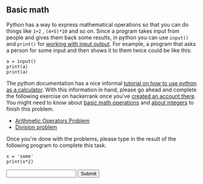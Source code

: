 ## Basic math

Python has a way to express mathematical operations so that you can do things
like `1+2` , `(4+5)*10` and so on. Since a program takes input from people and
gives them back some results, in python you can use `input()` and `print()` for
[working with input
output](https://www.geeksforgeeks.org/taking-input-in-python). For example, a
program that asks a person for some input and then shows it to them twice could
be like this:

    a = input()
    print(a)
    print(a)

The python documentation has a nice informal [tutorial on how to use python as
a calculator](https://docs.python.org/3/tutorial/introduction.html).  With this
information in hand, please go ahead and complete the following exercise on
hackerrank once you've [created an account
there](https://hackerrank.com/auth/signup).  You might need to know about
[basic math operations](https://www.geeksforgeeks.org/basic-operators-python/)
and [about integers](https://www.geeksforgeeks.org/type-conversion-python/) to
finish this problem.

- [Arithmetic Operators Problem](https://www.hackerrank.com/challenges/python-arithmetic-operators/problem)
- [Division problem](https://www.hackerrank.com/challenges/python-division/problem)

Once you're done with the problems, please type in the result of the following program to complete this task.

    x = 'some'
    print(x*2)

<form method='POST'>
  <input name='answer'>
  <input type='submit' value='Submit'>
</form>
